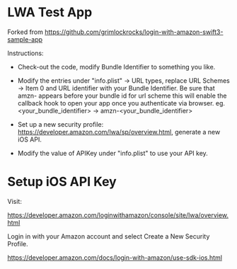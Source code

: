 # LWA Test App

Forked from https://github.com/grimlockrocks/login-with-amazon-swift3-sample-app

Instructions:
* Check-out the code, modify Bundle Identifier to something you like.
* Modify the entries under "info.plist" -> URL types, replace URL Schemes -> Item 0 and URL identifier with your Bundle Identifier.
Be sure that amzn- appears before your bundle id for url scheme this will enable the callback hook to open your app once you authenticate via browser.
eg. <your_bundle_identifier> -> amzn-<your_bundle_identifier>


* Set up a new security profile: https://developer.amazon.com/lwa/sp/overview.html, generate a new iOS API. 
* Modify the value of APIKey under "info.plist" to use your API key. 

# Setup iOS API Key

Visit:

https://developer.amazon.com/loginwithamazon/console/site/lwa/overview.html

Login in with your Amazon account and select Create a New Security Profile.

https://developer.amazon.com/docs/login-with-amazon/use-sdk-ios.html

